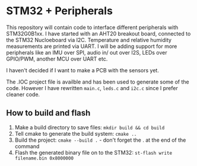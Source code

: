 # STM32 + Peripherals

This repository will contain code to interface different peripherals with STM32G0B1xx. I have started with an AHT20 breakout board, connected to the STM32 Nucloeboard via I2C. Temperature and relative humidity measurements are printed via UART. I will be adding support for more peripherals like an IMU over SPI, audio in/ out over I2S, LEDs over GPIO/PWM, another MCU over UART etc.

I haven't decided if I want to make a PCB with the sensors yet.

The .IOC project file is availble and has been used to generate some of the code. However I have rewritten `main.c`, `leds.c` and `i2c.c` since I prefer cleaner code.

## How to build and flash
1. Make a build directory to save files: `mkdir build && cd build`
2. Tell cmake to generate the build system: `cmake ..`
3. Build the project: `cmake --build .` - don't forget the . at the end of the command
4. Flash the generated binary file on to the STM32: `st-flash write filename.bin 0x8000000`